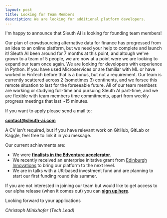 ```yaml
---
layout: post
title: Looking for Team Members
description: We are looking for additional platform developers.
---
```


I'm happy to announce that Sleuth AI is looking for founding team members!

Our plan of crowdsourcing alternative data for finance has progressed from an idea to an online platform, but we need your help to complete and launch it!
Sleuth AI been around for 7 months at this point, and altough we've grown to a team of 5 people, we are now at a point were we are looking to expand our team once again.
We are looking for developers with experience in Python.
If you have used Microservices or are familiar with ML or have worked in FinTech before that is a bonus, but not a requirement.
Our team is currently scattered across 2 (sometimes 3) continents, and we forsee this remote situation to last for the forseeable future.
All of our team members are working or studying full-time and pursuing Sleuth AI part-time, and we are flexible with team members time commitments, apart from weekly progress meetings that last ~15 minutes.

If you want to apply please send a mail to:

[**contact@sleuth-ai.com**](mailto:contact@sleuth-ai.com)

A CV isn't required, but if you have relevant work on GitHub, GitLab or Kaggle, feel free to link it in you message.

Our current achievments are:
  - We were [**finalists in the Edventure accelerator**](https://www.linkedin.com/posts/edventure-capital_congratulations-to-the-finalist-teams-of-activity-6739991568352186368-zVBS).
  - We recently received an enterprise initative grant from [Edinburgh Innovations](https://edinburgh-innovations.ed.ac.uk) to bring our platform to the next level.
  - We are in talks with a UK-based investment fund and are planning to start our first funding round this summer.

If you are not interested in joining our team but would like to get access to our alpha release (when it comes out) you can [**sign up here**](https://sleuth-ai.com/user).

Looking forward to your applications

*Christoph Minixhofer (Tech Lead)*
